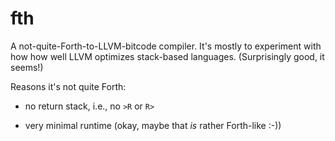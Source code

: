 fth
===

A not-quite-Forth-to-LLVM-bitcode compiler. It's mostly to experiment with how
how well LLVM optimizes stack-based languages. (Surprisingly good, it seems!)

Reasons it's not quite Forth:

* no return stack, i.e., no `>R` or `R>`

* very minimal runtime (okay, maybe that _is_ rather Forth-like :-))
